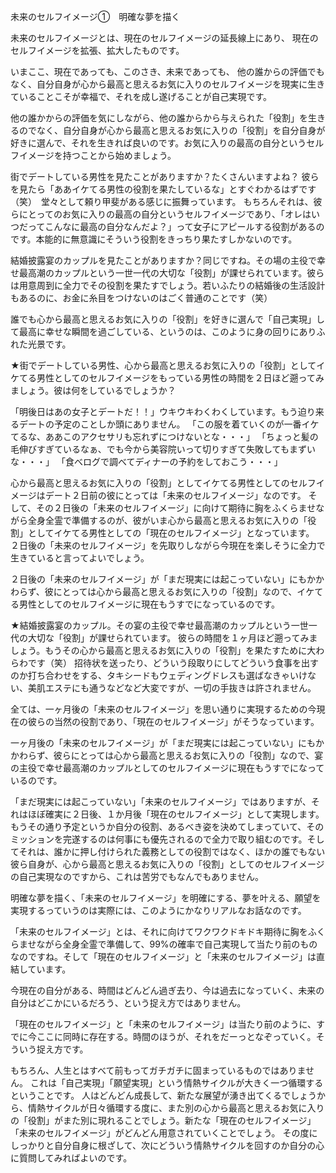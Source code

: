 未来のセルフイメージ①　明確な夢を描く

未来のセルフイメージとは、現在のセルフイメージの延長線上にあり、
現在のセルフイメージを拡張、拡大したものです。

いまここ、現在であっても、このさき、未来であっても、
他の誰からの評価でもなく、自分自身が心から最高と思えるお気に入りのセルフイメージを現実に生きていることこそが幸福で、それを成し遂げることが自己実現です。

他の誰かからの評価を気にしながら、他の誰からから与えられた「役割」を生きるのでなく、自分自身が心から最高と思えるお気に入りの「役割」を自分自身が好きに選んで、それを生きれば良いのです。お気に入りの最高の自分というセルフイメージを持つことから始めましょう。

街でデートしている男性を見たことがありますか？たくさんいますよね？
彼らを見たら「ああイケてる男性の役割を果たしているな」とすぐわかるはずです（笑）　堂々として頼り甲斐がある感じに振舞っています。
もちろんそれは、彼らにとってのお気に入りの最高の自分というセルフイメージであり、「オレはいつだってこんなに最高の自分なんだよ？」って女子にアピールする役割があるのです。本能的に無意識にそういう役割をきっちり果たすしかないのです。

結婚披露宴のカップルを見たことがありますか？同じですね。その場の主役で幸せ最高潮のカップルという一世一代の大切な「役割」が課せられています。彼らは用意周到に全力でその役割を果たすでしょう。若いふたりの結婚後の生活設計もあるのに、お金に糸目をつけないのはごく普通のことです（笑）

誰でも心から最高と思えるお気に入りの「役割」を好きに選んで「自己実現」して最高に幸せな瞬間を過ごしている、というのは、このように身の回りにありふれた光景です。

★街でデートしている男性、心から最高と思えるお気に入りの「役割」としてイケてる男性としてのセルフイメージをもっている男性の時間を２日ほど遡ってみましょう。彼は何をしているでしょうか？

「明後日はあの女子とデートだ！！」ウキウキわくわくしています。もう迫り来るデートの予定のことしか頭にありません。
「この服を着ていくのが一番イケてるな、ああこのアクセサリも忘れずにつけないとな・・・」
「ちょっと髪の毛伸びすぎているなぁ、でも今から美容院いって切りすぎて失敗してもまずいな・・・」
「食べログで調べてディナーの予約をしておこう・・・」

心から最高と思えるお気に入りの「役割」としてイケてる男性としてのセルフイメージはデート２日前の彼にとっては「未来のセルフイメージ」なのです。
そして、その２日後の「未来のセルフイメージ」に向けて期待に胸をふくらませながら全身全霊で準備するのが、彼がいま心から最高と思えるお気に入りの「役割」としてイケてる男性としての「現在のセルフイメージ」となっています。
２日後の「未来のセルフイメージ」を先取りしながら今現在を楽しそうに全力で生きていると言ってよいでしょう。

２日後の「未来のセルフイメージ」が「まだ現実には起こっていない」にもかかわらず、彼にとっては心から最高と思えるお気に入りの「役割」なので、イケてる男性としてのセルフイメージに現在もうすでになっているのです。

★結婚披露宴のカップル。その宴の主役で幸せ最高潮のカップルという一世一代の大切な「役割」が課せられています。
彼らの時間を１ヶ月ほど遡ってみましょう。もうその心から最高と思えるお気に入りの「役割」を果たすために大わらわです（笑）
招待状を送ったり、どういう段取りにしてどういう食事を出すのか打ち合わせをする、タキシードもウェディングドレスも選ばなきゃいけない、美肌エステにも通うなどなど大変ですが、一切の手抜きは許されません。

全ては、一ヶ月後の「未来のセルフイメージ」を思い通りに実現するための今現在の彼らの当然の役割であり、「現在のセルフイメージ」がそうなっています。

一ヶ月後の「未来のセルフイメージ」が「まだ現実には起こっていない」にもかかわらず、彼らにとっては心から最高と思えるお気に入りの「役割」なので、宴の主役で幸せ最高潮のカップルとしてのセルフイメージに現在もうすでになっているのです。

「まだ現実には起こっていない」「未来のセルフイメージ」ではありますが、それはほぼ確実に２日後、１か月後「現在のセルフイメージ」として実現します。もうその通り予定というか自分の役割、あるべき姿を決めてしまっていて、そのミッションを完遂するのは何事にも優先されるので全力で取り組むのです。そしてそれは、誰かに押し付けられた義務としての役割ではなく、ほかの誰でもない彼ら自身が、心から最高と思えるお気に入りの「役割」としてのセルフイメージの自己実現なのですから、これは苦労でもなんでもありません。

明確な夢を描く、「未来のセルフイメージ」を明確にする、夢を叶える、願望を実現するっていうのは実際には、このようにかなりリアルなお話なのです。

「未来のセルフイメージ」とは、それに向けてワクワクドキドキ期待に胸をふくらませながら全身全霊で準備して、99%の確率で自己実現して当たり前のものなのですね。そして「現在のセルフイメージ」と「未来のセルフイメージ」は直結しています。

今現在の自分がある、時間はどんどん過ぎ去り、今は過去になっていく、未来の自分はどこかにいるだろう、という捉え方ではありません。

「現在のセルフイメージ」と「未来のセルフイメージ」は当たり前のように、すでに今ここに同時に存在する。時間のほうが、それをだーっとなぞっていく。そういう捉え方です。

もちろん、人生とはすべて前もってガチガチに固まっているものではありません。
これは「自己実現」「願望実現」という情熱サイクルが大きく一つ循環するということです。
人はどんどん成長して、新たな展望が湧き出てくるでしょうから、情熱サイクルが日々循環する度に、また別の心から最高と思えるお気に入りの「役割」がまた別に現れることでしょう。新たな「現在のセルフイメージ」「未来のセルフイメージ」がどんどん用意されていくことでしょう。
その度にしっかりと自分自身に根ざして、次にどういう情熱サイクルを回すのか自分の心に質問してみればよいのです。

